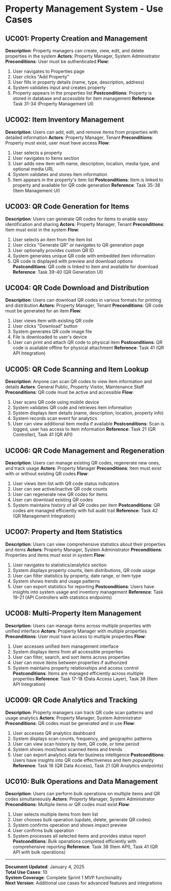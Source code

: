 # Property Management System - Use Cases

## UC001: Property Creation and Management
**Description**: Property managers can create, view, edit, and delete properties in the system
**Actors**: Property Manager, System Administrator
**Preconditions**: User must be authenticated
**Flow**:
1. User navigates to Properties page
2. User clicks "Add Property" 
3. User fills in property details (name, type, description, address)
4. System validates input and creates property
5. Property appears in the properties list
**Postconditions**: Property is stored in database and accessible for item management
**Reference**: Task 31-34 (Property Management UI)

## UC002: Item Inventory Management  
**Description**: Users can add, edit, and remove items from properties with detailed information
**Actors**: Property Manager, Tenant
**Preconditions**: Property must exist, user must have access
**Flow**:
1. User selects a property
2. User navigates to Items section
3. User adds new item with name, description, location, media type, and optional media URL
4. System validates and stores item information
5. Item appears in the property's item list
**Postconditions**: Item is linked to property and available for QR code generation
**Reference**: Task 35-38 (Item Management UI)

## UC003: QR Code Generation for Items
**Description**: Users can generate QR codes for items to enable easy identification and sharing
**Actors**: Property Manager, Tenant
**Preconditions**: Item must exist in the system
**Flow**:
1. User selects an item from the item list
2. User clicks "Generate QR" or navigates to QR generation page
3. User optionally provides custom QR ID
4. System generates unique QR code with embedded item information
5. QR code is displayed with preview and download options
**Postconditions**: QR code is linked to item and available for download
**Reference**: Task 39-40 (QR Generation UI)

## UC004: QR Code Download and Distribution
**Description**: Users can download QR codes in various formats for printing and distribution
**Actors**: Property Manager, Tenant
**Preconditions**: QR code must be generated for an item
**Flow**:
1. User views item with existing QR code
2. User clicks "Download" button
3. System generates QR code image file
4. File is downloaded to user's device
5. User can print and attach QR code to physical item
**Postconditions**: QR code is available offline for physical attachment
**Reference**: Task 41 (QR API Integration)

## UC005: QR Code Scanning and Item Lookup
**Description**: Anyone can scan QR codes to view item information and details
**Actors**: General Public, Property Visitor, Maintenance Staff
**Preconditions**: QR code must be active and accessible
**Flow**:
1. User scans QR code using mobile device
2. System validates QR code and retrieves item information
3. System displays item details (name, description, location, property info)
4. System records scan event for analytics
5. User can view additional item media if available
**Postconditions**: Scan is logged, user has access to item information
**Reference**: Task 21 (QR Controller), Task 41 (QR API)

## UC006: QR Code Management and Regeneration
**Description**: Users can manage existing QR codes, regenerate new ones, and track usage
**Actors**: Property Manager
**Preconditions**: Item must exist with or without existing QR codes
**Flow**:
1. User views item list with QR code status indicators
2. User can see active/inactive QR code counts
3. User can regenerate new QR codes for items
4. User can download existing QR codes
5. System maintains history of all QR codes per item
**Postconditions**: QR codes are managed efficiently with full audit trail
**Reference**: Task 42 (QR Management Integration)

## UC007: Property and Item Statistics
**Description**: Users can view comprehensive statistics about their properties and items
**Actors**: Property Manager, System Administrator
**Preconditions**: Properties and items must exist in system
**Flow**:
1. User navigates to statistics/analytics section
2. System displays property counts, item distributions, QR code usage
3. User can filter statistics by property, date range, or item type
4. System shows trends and usage patterns
5. User can export statistics for reporting
**Postconditions**: Users have insights into system usage and inventory management
**Reference**: Task 19-21 (API Controllers with statistics endpoints)

## UC008: Multi-Property Item Management
**Description**: Users can manage items across multiple properties with unified interface
**Actors**: Property Manager with multiple properties
**Preconditions**: User must have access to multiple properties
**Flow**:
1. User accesses unified item management interface
2. System displays items from all accessible properties
3. User can filter, search, and sort items across properties
4. User can move items between properties if authorized
5. System maintains property relationships and access control
**Postconditions**: Items are managed efficiently across multiple properties
**Reference**: Task 17-18 (Data Access Layer), Task 38 (Item API Integration)

## UC009: QR Code Analytics and Tracking
**Description**: Property managers can track QR code scan patterns and usage analytics
**Actors**: Property Manager, System Administrator
**Preconditions**: QR codes must be generated and in use
**Flow**:
1. User accesses QR analytics dashboard
2. System displays scan counts, frequency, and geographic patterns
3. User can view scan history by item, QR code, or time period
4. System shows most/least scanned items and trends
5. User can export analytics data for business intelligence
**Postconditions**: Users have insights into QR code effectiveness and item popularity
**Reference**: Task 18 (QR Data Access), Task 21 (QR Analytics endpoints)

## UC010: Bulk Operations and Data Management
**Description**: Users can perform bulk operations on multiple items and QR codes simultaneously
**Actors**: Property Manager, System Administrator
**Preconditions**: Multiple items or QR codes must exist
**Flow**:
1. User selects multiple items from item list
2. User chooses bulk operation (update, delete, generate QR codes)
3. System confirms operation and shows impact preview
4. User confirms bulk operation
5. System processes all selected items and provides status report
**Postconditions**: Bulk operations completed efficiently with comprehensive reporting
**Reference**: Task 38 (Item API), Task 41 (QR API with bulk operations)

---

**Document Updated**: January 4, 2025  
**Total Use Cases**: 10  
**System Coverage**: Complete Sprint 1 MVP functionality  
**Next Version**: Additional use cases for advanced features and integrations
